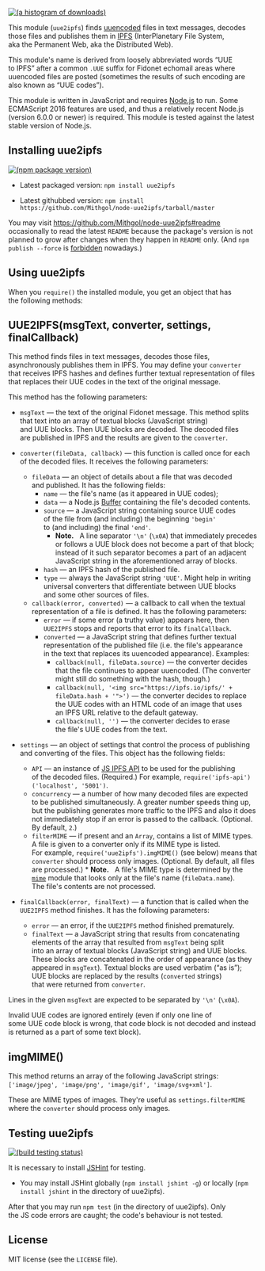 [![(a histogram of downloads)](https://nodei.co/npm-dl/uue2ipfs.png?height=3)](https://npmjs.org/package/uue2ipfs)

This module (`uue2ipfs`) finds [uuencoded](http://en.wikipedia.org/wiki/Uuencoding) files in text messages, decodes those files and publishes them in [IPFS](https://ipfs.io/) (InterPlanetary File System, aka the Permanent Web, aka the Distributed Web).

This module's name is derived from loosely abbreviated words “UUE to IPFS” after a common `.UUE` suffix for Fidonet echomail areas where uuencoded files are posted (sometimes the results of such encoding are also known as “UUE codes”).

This module is written in JavaScript and requires [Node.js](http://nodejs.org/) to run. Some ECMAScript 2016 features are used, and thus a relatively recent Node.js (version 6.0.0 or newer) is required. This module is tested against the latest stable version of Node.js.

## Installing uue2ipfs

[![(npm package version)](https://nodei.co/npm/uue2ipfs.png?downloads=true&downloadRank=true)](https://npmjs.org/package/uue2ipfs)

* Latest packaged version: `npm install uue2ipfs`

* Latest githubbed version: `npm install https://github.com/Mithgol/node-uue2ipfs/tarball/master`

You may visit https://github.com/Mithgol/node-uue2ipfs#readme occasionally to read the latest `README` because the package's version is not planned to grow after changes when they happen in `README` only. (And `npm publish --force` is [forbidden](http://blog.npmjs.org/post/77758351673/no-more-npm-publish-f) nowadays.)

## Using uue2ipfs

When you `require()` the installed module, you get an object that has the following methods:

## UUE2IPFS(msgText, converter, settings, finalCallback)

This method finds files in text messages, decodes those files, asynchronously publishes them in IPFS. You may define your `converter` that receives IPFS hashes and defines further textual representation of files that replaces their UUE codes in the text of the original message.

This method has the following parameters:

* `msgText` — the text of the original Fidonet message. This method splits that text into an array of textual blocks (JavaScript string) and UUE blocks. Then UUE blocks are decoded. The decoded files are published in IPFS and the results are given to the `converter`.

* `converter(fileData, callback)` — this function is called once for each of the decoded files. It receives the following parameters:
   * `fileData` — an object of details about a file that was decoded and published. It has the following fields:
      * `name` — the file's name (as it appeared in UUE codes);
      * `data` — a Node.js [Buffer](http://nodejs.org/docs/latest/api/buffer.html) containing the file's decoded contents.
      * `source` — a JavaScript string containing source UUE codes of the file from (and including) the beginning `'begin'` to (and including) the final `'end'`.
         * **Note.**   A line separator `'\n'` (`\x0A`) that immediately precedes or follows a UUE block does not become a part of that block; instead of it such separator becomes a part of an adjacent JavaScript string in the aforementioned array of blocks.
      * `hash` — an IPFS hash of the published file.
      * `type` — always the JavaScript string `'UUE'`. Might help in writing universal converters that differentiate between UUE blocks and some other sources of files.
   * `callback(error, converted)` — a callback to call when the textual representation of a file is defined. It has the following parameters:
      * `error` — if some error (a truthy value) appears here, then `UUE2IPFS` stops and reports that error to its `finalCallback`.
      * `converted` — a JavaScript string that defines further textual representation of the published file (i.e. the file's appearance in the text that replaces its uuencoded appearance). Examples:
         * `callback(null, fileData.source)` — the converter decides that the file continues to appear uuencoded. (The converter might still do something with the hash, though.)
         * `callback(null, '<img src="https://ipfs.io/ipfs/' + fileData.hash + '">')` — the converter decides to replace the UUE codes with an HTML code of an image that uses an IPFS URL relative to the default gateway.
         * `callback(null, '')` — the converter decides to erase the file's UUE codes from the text.

* `settings` — an object of settings that control the process of publishing and converting of the files. This object has the following fields:
   * `API` — an instance of [JS IPFS API](https://github.com/ipfs/js-ipfs-api) to be used for the publishing of the decoded files. (Required.) For example, `require('ipfs-api')('localhost', '5001')`.
   * `concurrency` — a number of how many decoded files are expected to be published simultaneously. A greater number speeds thing up, but the publishing generates more traffic to the IPFS and also it does not immediately stop if an error is passed to the callback. (Optional. By default, `2`.)
   * `filterMIME` — if present and an `Array`, contains a list of MIME types. A file is given to a converter only if its MIME type is listed. For example, `require('uue2ipfs').imgMIME()` (see below) means that `converter` should process only images. (Optional. By default, all files are processed.)
         * **Note.**   A file's MIME type is determined by the [`mime`](https://github.com/broofa/node-mime) module that looks only at the file's name (`fileData.name`). The file's contents are not processed.

* `finalCallback(error, finalText)` — a function that is called when the `UUE2IPFS` method finishes. It has the following parameters:
   * `error` — an error, if the `UUE2IPFS` method finished prematurely.
   * `finalText` — a JavaScript string that results from concatenating elements of the array that resulted from `msgText` being split into an array of textual blocks (JavaScript string) and UUE blocks. These blocks are concatenated in the order of appearance (as they appeared in `msgText`). Textual blocks are used verbatim (“as is”); UUE blocks are replaced by the results (`converted` strings) that were returned from `converter`.

Lines in the given `msgText` are expected to be separated by `'\n'` (`\x0A`).

Invalid UUE codes are ignored entirely (even if only one line of some UUE code block is wrong, that code block is not decoded and instead is returned as a part of some text block).

## imgMIME()

This method returns an array of the following JavaScript strings: `['image/jpeg', 'image/png', 'image/gif', 'image/svg+xml']`.

These are MIME types of images. They're useful as `settings.filterMIME` where the `converter` should process only images.

## Testing uue2ipfs

[![(build testing status)](https://img.shields.io/travis/Mithgol/node-uue2ipfs/master.svg?style=plastic)](https://travis-ci.org/Mithgol/node-uue2ipfs)

It is necessary to install [JSHint](http://jshint.com/) for testing.

* You may install JSHint globally (`npm install jshint -g`) or locally (`npm install jshint` in the directory of uue2ipfs).

After that you may run `npm test` (in the directory of uue2ipfs). Only the JS code errors are caught; the code's behaviour is not tested.

## License

MIT license (see the `LICENSE` file).
